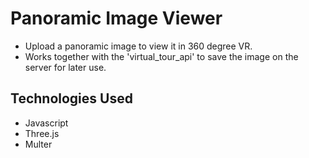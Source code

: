 # Panoramic Image Viewer

- Upload a panoramic image to view it in 360 degree VR.
- Works together with the 'virtual_tour_api' to save the image on the server for later use.

## Technologies Used

- Javascript
- Three.js
- Multer